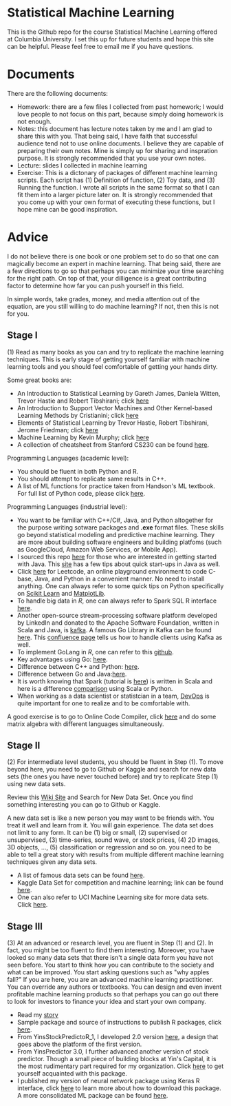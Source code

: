 # Statistical Machine Learning

This is the Github repo for the course Statistical Machine Learning offered at Columbia University. I set this up for future students and hope this site can be helpful. Please feel free to email me if you have questions. 

# Documents

There are the following documents:
- Homework: there are a few files I collected from past homework; I would love people to not focus on this part, because simply doing homework is not enough.
- Notes: this document has lecture notes taken by me and I am glad to share this with you. That being said, I have faith that successful audience tend not to use online documents. I believe they are capable of preparing their own notes. Mine is simply up for sharing and inspration purpose. It is strongly recommended that you use your own notes.
- Lecture: slides I collected in machine learning
- Exercise: This is a dictonary of packages of different machine learning scripts. Each script has (1) Definition of function, (2) Toy data, and (3) Running the function. I wrote all scripts in the same format so that I can fit them into a larger picture later on. It is strongly recommended that you come up with your own format of executing these functions, but I hope mine can be good inspiration.

# Advice

I do not believe there is one book or one problem set to do so that one can magically become an expert in machine learning. That being said, there are a few directions to go so that perhaps you can minimize your time searching for the right path. On top of that, your dilligence is a great contributing factor to determine how far you can push yourself in this field. 

In simple words, take grades, money, and media attention out of the equation, are you still willing to do machine learning? If not, then this is not for you. 

## Stage I

(1) Read as many books as you can and try to replicate the machine learning techniques. This is early stage of getting yourself familiar with machine learning tools and you should feel comfortable of getting your hands dirty. 

Some great books are:
- An Introduction to Statistical Learning by Gareth James, Daniela Witten, Trevor Hastie and Robert Tibshirani; click [here](https://www-bcf.usc.edu/~gareth/ISL/ISLR%20First%20Printing.pdf)
- An Introduction to Support Vector Machines and Other Kernel-based Learning Methods by Cristianini; click [here](https://www.amazon.com/Introduction-Support-Machines-Kernel-based-Learning/dp/0521780195)
- Elements of Statistical Learning by Trevor Hastie, Robert Tibshirani, Jerome Friedman; click [here](https://web.stanford.edu/~hastie/Papers/ESLII.pdf)
- Machine Learning by Kevin Murphy; click [here](https://www.cs.ubc.ca/~murphyk/MLbook/)
- A collection of cheatsheet from Stanford CS230 can be found [here](https://github.com/yiqiao-yin/Statistical-Machine-Learning/tree/master/Stanford_CS230_DeepLearning_Cheatsheet_Collection).

Programming Languages (academic level):
- You should be fluent in both Python and R. 
- You should attempt to replicate same results in C++. 
- A list of ML functions for practice taken from Handson's ML textbook. For full list of Python code, please click [here](https://github.com/yiqiao-yin/handson-ml).

Programming Languages (industrial level):
- You want to be familiar with C++/C#, Java, and Python altogether for the purpose writing sotware packages and **.exe** format files. These skills go beyond statistical modeling and predictive machine learning. They are more about building software engineers and building platfoms (such as GoogleCloud, Amazon Web Services, or Mobile App).
- I sourced this repo [here](https://github.com/yiqiao-yin/Statistical_Machine_Learning/tree/master/Java) for those who are interested in getting started with Java. This [site](https://introcs.cs.princeton.edu/java/11cheatsheet/) has a few tips about quick start-ups in Java as well. 
- Click [here](https://leetcode.com/) for Leetcode, an online playground environment to code C-base, Java, and Python in a convenient manner. No need to install anything. One can always refer to some quick tips on Python specifically on [Scikit Learn](https://github.com/yiqiao-yin/Statistical-Machine-Learning/blob/master/PythonReferenceSheet/Scikit_Learn_Cheat_Sheet_Python.pdf) and [MatplotLib](https://github.com/yiqiao-yin/Statistical-Machine-Learning/blob/master/PythonReferenceSheet/Python_Matplotlib_Cheat_Sheet.pdf). 
- To handle big data in *R*, one can always refer to Spark SQL R interface [here](https://spark.apache.org/docs/latest/sql-programming-guide.html). 
- Another open-source stream-processing software platform developed by LinkedIn and donated to the Apache Software Foundation, written in Scala and Java, is [kafka](https://kafka.apache.org/). A famous Go Library in Kafka can be found [here](https://github.com/yiqiao-yin/sarama). This [confluence page](https://cwiki.apache.org/confluence/display/KAFKA/Clients#Clients-Go(AKAgolang)) tells us how to handle clients using Kafka as well.
- To implement GoLang in *R*, one can refer to this [github](https://github.com/rstats-go/gotest).
- Key advantages using Go: [here](https://yourbasic.org/golang/advantages-over-java-python/).
- Difference between C++ and Python: [here](https://www.educba.com/python-vs-c-plus-plus/).
- Difference between Go and Java:[here](https://yourbasic.org/golang/go-vs-java/).
- It is worth knowing that Spark (tutorial is [here](https://github.com/deanwampler/spark-scala-tutorial)) is written in Scala and here is a difference [comparison](https://www.kdnuggets.com/2018/05/apache-spark-python-scala.html) using Scala or Python.
- When working as a data scientist or statistcian in a team, [DevOps](https://www.guru99.com/devops-tutorial.html) is quite important for one to realize and to be comfortable with.


A good exercise is to go to Online Code Compiler, click [here](https://rextester.com/l/r_online_compiler) and do some matrix algebra with different languages simultaneously. 

## Stage II

(2) For intermediate level students, you should be fluent in Step (1). To move beyond here, you need to go to Github or Kaggle and search for new data sets (the ones you have never touched before) and try to replicate Step (1) using new data sets. 

Review this [Wiki Site](https://en.wikipedia.org/wiki/List_of_datasets_for_machine_learning_research) and Search for New Data Set. Once you find something interesting you can go to Github or Kaggle.

A new data set is like a new person you may want to be friends with. You treat it well and learn from it. You will gain experience. The data set does not limit to any form. It can be (1) big or small, (2) supervised or unsupervised, (3) time-series, sound wave, or stock prices, (4) 2D images, 3D objects, ..., (5) classification or regression and so on. you need to be able to tell a great story with results from multiple different machine learning techniques given any data sets. 
- A list of famous data sets can be found [here](https://en.wikipedia.org/wiki/List_of_datasets_for_machine_learning_research).
- Kaggle Data Set for competition and machine learning; link can be found [here](https://www.kaggle.com/datasets).
- One can also refer to UCI Machine Learning site for more data sets. Click [here](https://archive.ics.uci.edu/ml/index.php).

## Stage III

(3) At an advanced or research level, you are fluent in Step (1) and (2). In fact, you might be too fluent to find them interesting. Moreover, you have looked so many data sets that there isn't a single data form you have not seen before. You start to think how you can contribute to the society and what can be improved. You start asking questions such as "why apples fall?" If you are here, you are an advanced machine learning practitioner. You can override any authors or textbooks. You can design and even invent profitable machine learning products so that perhaps you can go out there to look for investors to finance your idea and start your own company. 
- Read my [story](https://github.com/yiqiao-yin/Statistical_Machine_Learning/blob/master/Story.md)
- Sample package and source of instructions to publish R packages, click [here](https://github.com/yiqiao-yin/YinsStockPredictoR_1).
- From YinsStockPredictoR_1, I developed 2.0 version [here](https://github.com/yiqiao-yin/YinsPredictor2_0), a design that goes above the platform of the first version.
- From YinsPredictor 3.0, I further advanced another version of stock predictor. Though a small piece of building blocks at Yin's Capital, it is the most rudimentary part required for my organization. Click [here](https://github.com/yiqiao-yin/YinsPredictor3_0) to get yourself acquainted with this package.
- I published my version of neural network package using Keras R interface, click [here](https://github.com/yiqiao-yin/YinsKerasNN) to learn more about how to download this package. A more consolidated ML package can be found [here](https://github.com/yiqiao-yin/YinsLibrary).
